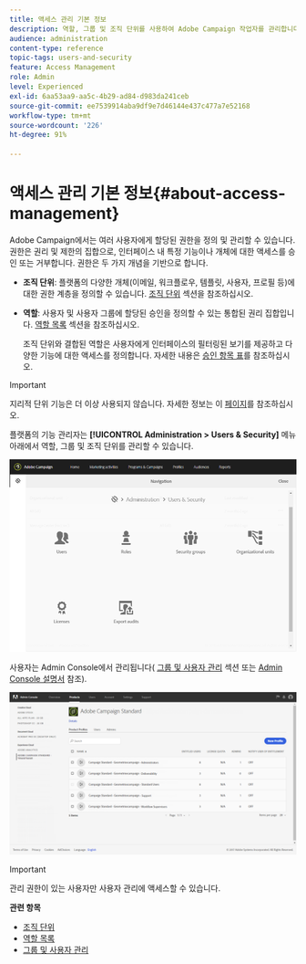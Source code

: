 ```yaml
---
title: 액세스 관리 기본 정보
description: 역할, 그룹 및 조직 단위를 사용하여 Adobe Campaign 작업자를 관리합니다.
audience: administration
content-type: reference
topic-tags: users-and-security
feature: Access Management
role: Admin
level: Experienced
exl-id: 6aa53aa9-aa5c-4b29-ad84-d983da241ceb
source-git-commit: ee7539914aba9df9e7d46144e437c477a7e52168
workflow-type: tm+mt
source-wordcount: '226'
ht-degree: 91%

---
```


# 액세스 관리 기본 정보{#about-access-management}

Adobe Campaign에서는 여러 사용자에게 할당된 권한을 정의 및 관리할 수 있습니다. 권한은 권리 및 제한의 집합으로, 인터페이스 내 특정 기능이나 개체에 대한 액세스를 승인 또는 거부합니다. 권한은 두 가지 개념을 기반으로 합니다.

* **조직 단위**: 플랫폼의 다양한 개체(이메일, 워크플로우, 템플릿, 사용자, 프로필 등)에 대한 권한 계층을 정의할 수 있습니다. [조직 단위](../../administration/using/organizational-units.md) 섹션을 참조하십시오.
* **역할**: 사용자 및 사용자 그룹에 할당된 승인을 정의할 수 있는 통합된 권리 집합입니다. [역할 목록](../../administration/using/list-of-roles.md) 섹션을 참조하십시오.

   조직 단위와 결합된 역할은 사용자에게 인터페이스의 필터링된 보기를 제공하고 다양한 기능에 대한 액세스를 정의합니다. 자세한 내용은 [승인 항목 표](../../administration/using/list-of-roles.md)를 참조하십시오.

>[!IMPORTANT]
>
>지리적 단위 기능은 더 이상 사용되지 않습니다. 자세한 정보는 이 [페이지](../../rn/using/deprecated-features.md)를 참조하십시오.

플랫폼의 기능 관리자는 **[!UICONTROL Administration > Users & Security]** 메뉴 아래에서 역할, 그룹 및 조직 단위를 관리할 수 있습니다.

![](assets/user_management_1.png)

사용자는 Admin Console에서 관리됩니다( [그룹 및 사용자 관리](../../administration/using/managing-groups-and-users.md) 섹션 또는 [Admin Console 설명서](https://helpx.adobe.com/kr/enterprise/managing/user-guide.html) 참조).

![](assets/user_management_6.png)

>[!IMPORTANT]
>
>관리 권한이 있는 사용자만 사용자 관리에 액세스할 수 있습니다.

**관련 항목**

* [조직 단위](../../administration/using/organizational-units.md)
* [역할 목록](../../administration/using/list-of-roles.md)
* [그룹 및 사용자 관리](../../administration/using/managing-groups-and-users.md)
